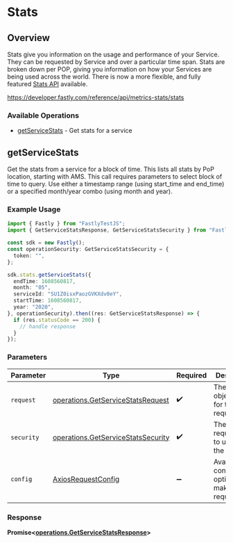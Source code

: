 # Stats

## Overview

Stats give you information on the usage and performance of your Service. They can be requested by Service and over a particular time span. Stats are broken down per POP, giving you information on how your Services are being used across the world. There is now a more flexible, and fully featured [Stats API](/reference/api/metrics-stats/historical-stats/) available.

<https://developer.fastly.com/reference/api/metrics-stats/stats>
### Available Operations

* [getServiceStats](#getservicestats) - Get stats for a service

## getServiceStats

Get the stats from a service for a block of time. This lists all stats by PoP location, starting with AMS. This call requires parameters to select block of time to query. Use either a timestamp range (using start_time and end_time) or a specified month/year combo (using month and year).

### Example Usage

```typescript
import { Fastly } from "FastlyTestJS";
import { GetServiceStatsResponse, GetServiceStatsSecurity } from "FastlyTestJS/dist/sdk/models/operations";

const sdk = new Fastly();
const operationSecurity: GetServiceStatsSecurity = {
  token: "",
};

sdk.stats.getServiceStats({
  endTime: 1608560817,
  month: "05",
  serviceId: "SU1Z0isxPaozGVKXdv0eY",
  startTime: 1608560817,
  year: "2020",
}, operationSecurity).then((res: GetServiceStatsResponse) => {
  if (res.statusCode == 200) {
    // handle response
  }
});
```

### Parameters

| Parameter                                                                                | Type                                                                                     | Required                                                                                 | Description                                                                              |
| ---------------------------------------------------------------------------------------- | ---------------------------------------------------------------------------------------- | ---------------------------------------------------------------------------------------- | ---------------------------------------------------------------------------------------- |
| `request`                                                                                | [operations.GetServiceStatsRequest](../../models/operations/getservicestatsrequest.md)   | :heavy_check_mark:                                                                       | The request object to use for the request.                                               |
| `security`                                                                               | [operations.GetServiceStatsSecurity](../../models/operations/getservicestatssecurity.md) | :heavy_check_mark:                                                                       | The security requirements to use for the request.                                        |
| `config`                                                                                 | [AxiosRequestConfig](https://axios-http.com/docs/req_config)                             | :heavy_minus_sign:                                                                       | Available config options for making requests.                                            |


### Response

**Promise<[operations.GetServiceStatsResponse](../../models/operations/getservicestatsresponse.md)>**

